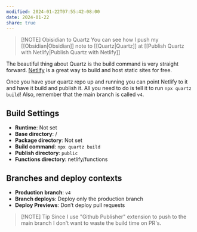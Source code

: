 ```yaml
---
modified: 2024-01-22T07:55:42-08:00
date: 2024-01-22
share: true
---
```



> [!NOTE] Obisidian to Quartz
> You can see how I push my [[Obsidian|Obsidian]] note to [[Quartz|Quartz]] at [[Publish Quartz with Netlify|Publish Quartz with Netlify]]

The beautiful thing about Quartz is the build command is very straight forward. [Netlify](https://netlify.com) is a great way to build and host static sites for free.

Once you have your quartz repo up and running you can point Netlify to it and have it build and publish it. All you need to do is tell it to run `npx quartz build`! Also, remember that the main branch is called `v4`.

## Build Settings
- **Runtime**: Not set
- **Base directory**: /
- **Package directory**: Not set
- **Build command**: `npx quartz build`
- **Publish directory**: `public`
- **Functions directory**: netlify/functions
## Branches and deploy contexts
- **Production branch**: `v4`
- **Branch deploys**: Deploy only the production branch
- **Deploy Previews**: Don’t deploy pull requests

> [!NOTE] Tip
> Since I use "Github Publisher" extension to push to the main branch I don't want to waste the build time on PR's.